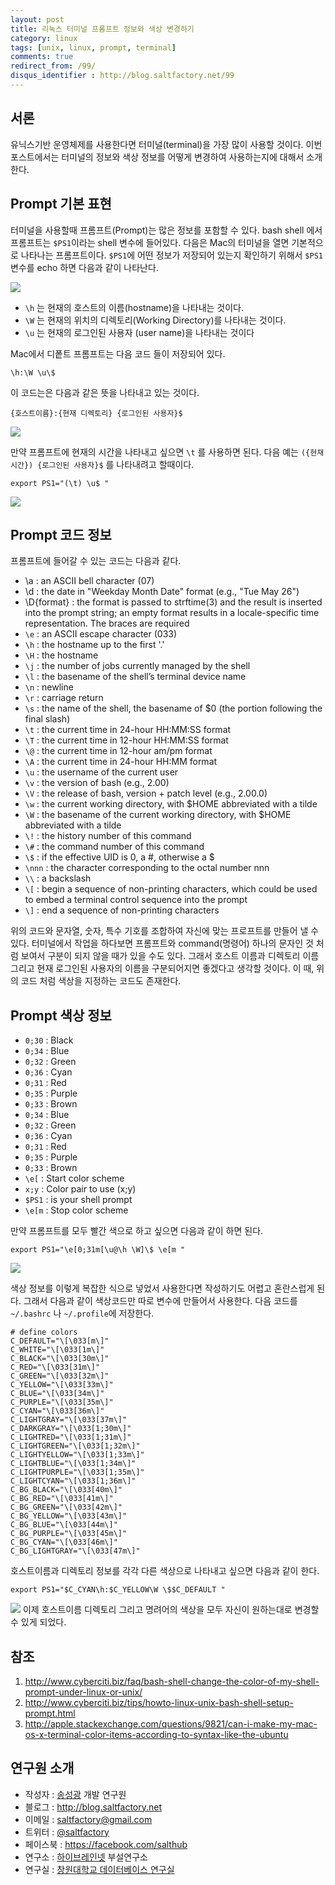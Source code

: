 ```yaml
---
layout: post
title: 리눅스 터미널 프롬프트 정보와 색상 변경하기
category: linux
tags: [unix, linux, prompt, terminal]
comments: true
redirect_from: /99/
disqus_identifier : http://blog.saltfactory.net/99
---
```


## 서론

유닉스기반 운영체제를 사용한다면 터미널(terminal)을 가장 많이 사용할 것이다. 이번 포스트에서는 터미널의 정보와 색상 정보를 어떻게 변경하여 사용하는지에 대해서 소개한다.

<!--more-->

## Prompt 기본 표현

터미널을 사용할때 프롬프트(Prompt)는 많은 정보를 포함할 수 있다. bash shell 에서 프롬프트는 `$PS1`이라는 shell 변수에 들어있다. 다음은 Mac의 터미널을 열면 기본적으로 나타나는 프롬프트이다. `$PS1`에 어떤 정보가 저장되어 있는지 확인하기 위해서 `$PS1` 변수를 echo 하면 다음과 같이 나타난다.

![](http://cfile27.uf.tistory.com/image/116BE7424F2A9A1D2DEFFE)

* `\h` 는 현재의 호스트의 이름(hostname)을 나타내는 것이다.
* `\W` 는 현재의 위치의 디렉토리(Working Directory)를 나타내는 것이다.
* `\u` 는 현재의 로그인된 사용자 (user name)을 나타내는 것이다

Mac에서 디퐅트 프롬프트는 다음 코드 들이 저장되어 있다.

```
\h:\W \u\$
```

이 코드는은 다음과 같은 뜻을 나타내고 있는 것이다.

```
{호스트이름}:{현재 디렉토리} {로그인된 사용자}$
```

![](http://cfile4.uf.tistory.com/image/2029A2464F2A9C0C1B8F05)

만약 프롬프트에 현재의 시간을 나타내고 싶으면 `\t` 를 사용하면 된다. 다음 예는 `({현재시간}) {로그인된 사용자}$` 를 나타내려고 할때이다.

```
export PS1="(\t) \u$ "
```

![](http://cfile9.uf.tistory.com/image/160480444F2A9E481C1AE4)

## Prompt 코드 정보  

프롬프트에 들어갈 수 있는 코드는 다음과 같다.

* \a : an ASCII bell character (07)
* \d : the date in "Weekday Month Date" format (e.g., "Tue May 26")
* \D{format} :	the format is passed to strftime(3) and the result is inserted into the prompt string; an empty format results in a locale-specific time representation. The braces are required
* `\e` : an ASCII escape character (033)
* `\h` : the hostname up to the first '.'
* `\H` : the hostname
* `\j` : the number of jobs currently managed by the shell
* `\l` : the basename of the shell’s terminal device name
* `\n` : newline
* `\r` : carriage return
* `\s` : the name of the shell, the basename of $0 (the portion following the final slash)
* `\t` : the current time in 24-hour HH:MM:SS format
* `\T` : the current time in 12-hour HH:MM:SS format
* `\@` : the current time in 12-hour am/pm format
* `\A` : the current time in 24-hour HH:MM format
* `\u` : the username of the current user
* `\v` : the version of bash (e.g., 2.00)
* `\V` : the release of bash, version + patch level (e.g., 2.00.0)
* `\w` : the current working directory, with $HOME abbreviated with a tilde
* `\W` : the basename of the current working directory, with $HOME abbreviated with a tilde
* `\!` : the history number of this command
* `\#` : the command number of this command
* `\$` : if the effective UID is 0, a #, otherwise a $
* `\nnn` : the character corresponding to the octal number nnn
* `\\` : a backslash
* `\[` : begin a sequence of non-printing characters, which could be used to embed a terminal control sequence into the prompt
* `\]` : end a sequence of non-printing characters

위의 코드와 문자열, 숫자, 특수 기호를 조합하여 자신에 맞는 프로프트를 만들어 낼 수 있다. 터미널에서 작업을 하다보면 프롬프트와 command(명령어) 하나의 문자인 것 처럼 보여서 구분이 되지 않을 때가 있을 수도 있다. 그래서 호스트 이름과 디렉토리 이름 그리고 현재 로그인된 사용자의 이름을 구분되어지면 좋겠다고 생각할 것이다. 이 때, 위의 코드 처럼 색상을 지정하는 코드도 존재한다.

## Prompt 색상 정보

* `0;30` : Black
* `0;34` : Blue
* `0;32` : Green
* `0;36` : Cyan
* `0;31` : Red
* `0;35` : Purple
* `0;33` : Brown
* `0;34` : Blue
* `0;32` : Green
* `0;36` : Cyan
* `0;31` : Red
* `0;35` : Purple
* `0;33` : Brown
* `\e[` : Start color scheme
* `x;y` : Color pair to use (x;y)
* `$PS1` : is your shell prompt
* `\e[m` : Stop color scheme

만약 프롬프트를 모두 빨간 색으로 하고 싶으면 다음과 같이 하면 된다.

```
export PS1="\e[0;31m[\u@\h \W]\$ \e[m "
```

![](http://cfile10.uf.tistory.com/image/1120A8354F2AA1F30CAFD8)


색상 정보를 이렇게 복잡한 식으로 넣었서 사용한다면 작성하기도 어렵고 혼란스럽게 된다. 그래서 다음과 같이 색상코드만 따로 변수에 만들어서 사용한다. 다음 코드를 `~/.bashrc` 나 `~/.profile`에 저장한다.

```
# define colors
C_DEFAULT="\[\033[m\]"
C_WHITE="\[\033[1m\]"
C_BLACK="\[\033[30m\]"
C_RED="\[\033[31m\]"
C_GREEN="\[\033[32m\]"
C_YELLOW="\[\033[33m\]"
C_BLUE="\[\033[34m\]"
C_PURPLE="\[\033[35m\]"
C_CYAN="\[\033[36m\]"
C_LIGHTGRAY="\[\033[37m\]"
C_DARKGRAY="\[\033[1;30m\]"
C_LIGHTRED="\[\033[1;31m\]"
C_LIGHTGREEN="\[\033[1;32m\]"
C_LIGHTYELLOW="\[\033[1;33m\]"
C_LIGHTBLUE="\[\033[1;34m\]"
C_LIGHTPURPLE="\[\033[1;35m\]"
C_LIGHTCYAN="\[\033[1;36m\]"
C_BG_BLACK="\[\033[40m\]"
C_BG_RED="\[\033[41m\]"
C_BG_GREEN="\[\033[42m\]"
C_BG_YELLOW="\[\033[43m\]"
C_BG_BLUE="\[\033[44m\]"
C_BG_PURPLE="\[\033[45m\]"
C_BG_CYAN="\[\033[46m\]"
C_BG_LIGHTGRAY="\[\033[47m\]"
```

호스트이름과 디렉토리 정보를 각각 다른 색상으로 나타내고 싶으면 다음과 같이 한다.

```
export PS1="$C_CYAN\h:$C_YELLOW\W \$$C_DEFAULT "
```

![](http://cfile25.uf.tistory.com/image/161443504F2AA4F11DCB59)
이제 호스트이름 디렉토리 그리고 명려어의 색상을 모두 자신이 원하는대로 변경할 수 있게 되었다.

## 참조

1. http://www.cyberciti.biz/faq/bash-shell-change-the-color-of-my-shell-prompt-under-linux-or-unix/
2. http://www.cyberciti.biz/tips/howto-linux-unix-bash-shell-setup-prompt.html
3. http://apple.stackexchange.com/questions/9821/can-i-make-my-mac-os-x-terminal-color-items-according-to-syntax-like-the-ubuntu


## 연구원 소개

* 작성자 : [송성광](http://about.me/saltfactory) 개발 연구원
* 블로그 : http://blog.saltfactory.net
* 이메일 : [saltfactory@gmail.com](mailto:saltfactory@gmail.com)
* 트위터 : [@saltfactory](https://twitter.com/saltfactory)
* 페이스북 : https://facebook.com/salthub
* 연구소 : [하이브레인넷](http://www.hibrain.net) 부설연구소
* 연구실 : [창원대학교 데이터베이스 연구실](http://dblab.changwon.ac.kr)
